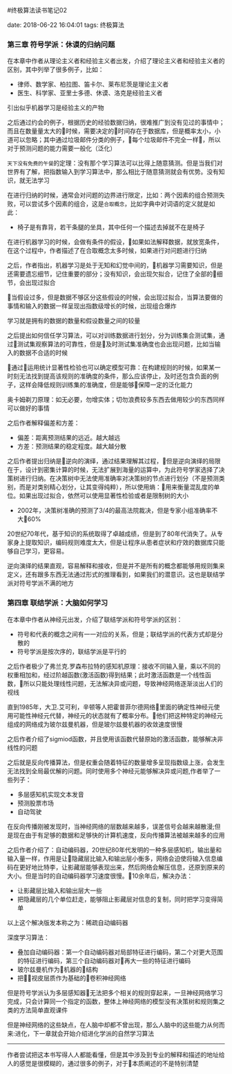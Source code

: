 #终极算法读书笔记02

date: 2018-06-22 16:04:01
tags: 终极算法


### 第三章 符号学派：休谟的归纳问题

在本章中作者从理论主义者和经验主义者出发，介绍了理论主义者和经验主义者的区别，其中列举了很多例子，比如：
- 律师、数学家、柏拉图、笛卡尔、莱布尼茨是理论主义者
- 医生、科学家、亚里士多德、休谟、洛克是经验主义者

引出似乎机器学习是经验主义的产物

之后通过约会的例子，根据历史的经验数据归纳，很难推广到没有见过的事情中；而且在数量量太大的时候，需要决定的时间存在于数据库，但是概率太小，小道可以忽略；其中通过垃圾邮件分类的例子，每个垃圾邮件不完全一样，所以对于预测问题的能力需要一般化（泛化）

`天下没有免费的午餐`的定理：没有那个学习算法可以比得上随意猜测。但是当我们对世界有了解，把指数输入到学习算法中，那么相比于随意猜测就会有优势。没有知识，就无法学习

在进行归纳的时候，通常会对问题的边界进行限定，比如：两个因素的组合预测失败，可以尝试多个因素的组合，这是`合取概念`，比如字典中对词语的定义就是如此：
- 椅子是有靠背，若干条腿的坐具，其中任何一个描述去掉就不在是椅子

在进行机器学习的时候，会做有条件的假设，如果如法解释数据，就放宽条件，在这个过程中，作者描述了在合取概念太多时候，如果进行对问题进行归纳

之后，作者指出，机器学习是处于无知和幻觉中间的，机器学习需要知识，但是还需要遗忘细节，记住重要的部分；没有知识，会出现欠拟合，记住了全部的细节，会出现过拟合

当假设过多，但是数据不够区分这些假设的时候，会出现过拟合，当算法要做的事情和输入的数据一样呈现出指数级增长的时候，出现组合爆炸

学习就是拥有的数据的数量和假设数量之间的较量

之后提出如何信任学习算法，可以对训练数据进行划分，分为训练集合测试集，通过测试集观察算法的可靠性，但是及时测试集准确度也会出现问题，比如当输入的数据不合适的时候

通过运用统计显著性检验也可以确定模型可靠：在构建规则的时候，如果某一时刻无法找到提高该规则的准确度的条件，那么应该停止，及时还包含负面的例子，这样会降低规则训练集的准确度，但是能够保障一定的泛化能力

奥卡姆剃刀原理：如无必要，勿增实体；切勿浪费较多东西去做用较少的东西同样可以做好的事情

之后作者解释偏差和方差：
- 偏差：距离预测结果的远近。越大越远
- 方差：预测结果的稳定程度。越大越分散

之后作者提出归纳是逆向的演绎，通过结果理解其过程，但是逆向演绎的局限在于，设计到密集计算的时候，无法扩展到海量的运算中，为此符号学家选择了决策树进行归纳。在决策树中无法使用准确率对决策树的节点进行划分（不是预测类别，而是对类别精心划分，让其变得纯粹），所以使用熵：用来衡量混乱度的单位。如果出现过拟合，依然可以使用显著性检验或者是限制树的大小
- 2002年，决策树准确的预测了3/4的最高法院裁决，但是专家小组准确率不大60%

20世纪70年代，基于知识的系统取得了卓越成绩，但是到了80年代消失了。从专家身上提取知识，编码规则难度太大，但是让程序从患者症状和疗效的数据库只能够自己学习，更容易。

逆向演绎的结果直观，容易解释和接收，但是并不是所有的概念都能够用规则集来定义，还有跟多东西无法通过形式的推理看到，如果我们的潜意识。这也是联结学派对符号学派不满的地方

### 第四章 联结学派：大脑如何学习
在本章中作者从神经元出发，介绍了联结学派和符号学派的区别：
- 符号和代表的概念之间有一一对应的关系，但是；联结学派的代表方式却是分散的
- 符号学派是按次序的，联结学派是平行的

之后作者极少了弗兰克.罗森布拉特的感知机原理：接收不同输入量，乘以不同的权重相加和，经过阶越函数(激活函数)得到结果；此时激活函数是一个线性函数，所以只能处理线性问题，无法解决异或问题，导致神经网络逐渐淡出人们的视线

直到1985年，大卫.艾可利，辛顿等人把霍普菲尔德网络里面的确定性神经元使用可能性神经元代替，神经元的状态就有了概率分布。他们把这种特定的神经元组成的网络成为玻尔兹曼机器，但是玻尔兹曼机器的收敛速度很慢

之后作者介绍了sigmiod函数，并且使用该函数代替原始的激活函数，能够解决非线性的问题

之后就是反向传播算法，但是权重会随着特征的数量增多呈现指数级上涨，会发生无法找到全局最优解的问题。同时使用多个神经元能够解决异或问题,作者举了一些列子：
- 多层感知机实现文本发音
- 预测股票市场
- 自动驾驶

在反向传播刚被发现时，当神经网络的层数越来越多，误差信号会越来越散漫;但是现在由于有足够的数据和足够快的计算机速度，反向传播算法被越来越多的应用

之后作者介绍了：自动编码器，20世纪80年代发明的一种多层感知机，输出量和输入量一样，作用是让隐藏层比输入和输出层小衡多，网络会迫使将输入信息编码在更好地比特李，让影藏层能够表现出来，然后网络会解压信息，还原到原来的大小。但是当时的自动编码器学习速度很慢。10余年后，解决办法：
- 让影藏层比输入和输出层大一些
- 把隐藏层的几个单位赶走，能够阻止影藏层对信息的复制，同时把学习变得简单

以上这个解决版发本称之为：稀疏自动编码器

深度学习算法：
- 叠加自动编码器：第一个自动编码器对局部特征进行编码，第二个对更大范围的特征进行编码，第三个自动编码器对再大一些的特征进行编码
- 玻尔兹曼机作为机器的结构
- 把视皮层质作为基础的卷积神经网络

但是符号学派认为多层感知器无法把多个相关的规则穿起来，一旦神经网络学习完成，只会计算同一个指定的函数，整体上神经网络的模型没有决策树和规则集之类的方法简单直观课件

但是神经网络的这些缺点，在人脑中却都不曾出现，那么人脑中的这些能力从何而来:进化，下一章就会开始介绍进化学派的自然学习算法

-----
作者尝试把这本书写得人人都能看懂，但是其中涉及到专业的解释和描述的地址给人的感觉是很模糊的，通过很多的例子，对于本质阐述的不是特别清楚
